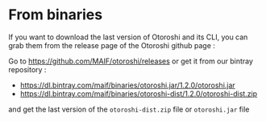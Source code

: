 # From binaries

If you want to download the last version of Otoroshi and its CLI, you can grab them from the release page of the Otoroshi github page :

Go to https://github.com/MAIF/otoroshi/releases or get it from our bintray repository :

* https://dl.bintray.com/maif/binaries/otoroshi.jar/1.2.0/otoroshi.jar
* https://dl.bintray.com/maif/binaries/otoroshi-dist/1.2.0/otoroshi-dist.zip

and get the last version of the `otoroshi-dist.zip` file or `otoroshi.jar` file
